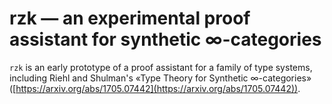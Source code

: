 # rzk — an experimental proof assistant for synthetic ∞-categories

`rzk` is an early prototype of a proof assistant for a family of type systems, including Riehl and Shulman's «Type Theory for Synthetic ∞-categories» ([https://arxiv.org/abs/1705.07442](https://arxiv.org/abs/1705.07442)).
